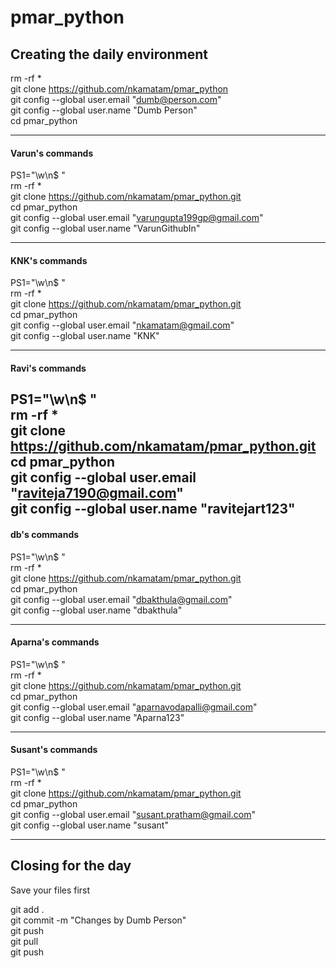 # pmar_python

## Creating the daily environment

rm -rf *<br>
git clone https://github.com/nkamatam/pmar_python <br>
git config --global user.email "dumb@person.com" <br>
git config --global user.name "Dumb Person"<br>
cd pmar_python<br>

------------------------------------
#### Varun's commands <br>
PS1="\w\n$ " <br>
rm -rf *<br>
git clone https://github.com/nkamatam/pmar_python.git<br>
cd pmar_python<br>
git config --global user.email "varungupta199gp@gmail.com"<br>
git config --global user.name "VarunGithubIn"<br>

------------------------------------
#### KNK's commands <br>
PS1="\w\n$ " <br>
rm -rf *<br>
git clone https://github.com/nkamatam/pmar_python.git<br>
cd pmar_python<br>
git config --global user.email "nkamatam@gmail.com"<br>
git config --global user.name "KNK"<br>

------------------------------------
#### Ravi's commands <br>
PS1="\w\n$ " <br>
rm -rf *<br>
git clone https://github.com/nkamatam/pmar_python.git<br>
cd pmar_python<br>
git config --global user.email "raviteja7190@gmail.com"<br>
git config --global user.name "ravitejart123"<br>
------------------------------------
#### db's commands <br>
PS1="\w\n$ " <br>
rm -rf *<br>
git clone https://github.com/nkamatam/pmar_python.git<br>
cd pmar_python<br>
git config --global user.email "dbakthula@gmail.com"<br>
git config --global user.name "dbakthula"<br>

------------------------------------
#### Aparna's commands <br>
PS1="\w\n$ " <br>
rm -rf *<br>
git clone https://github.com/nkamatam/pmar_python.git<br>
cd pmar_python<br>
git config --global user.email "aparnavodapalli@gmail.com"<br>
git config --global user.name "Aparna123"<br>

------------------------------------
#### Susant's commands <br>
PS1="\w\n$ " <br>
rm -rf *<br>
git clone https://github.com/nkamatam/pmar_python.git<br>
cd pmar_python<br>
git config --global user.email "susant.pratham@gmail.com"<br>
git config --global user.name "susant"<br>


------------------------------------

## Closing for the day
Save your files first<br>

git add . <br>
git commit -m "Changes by Dumb Person"<br>
git push <br>
git pull<br>
git push<br>


